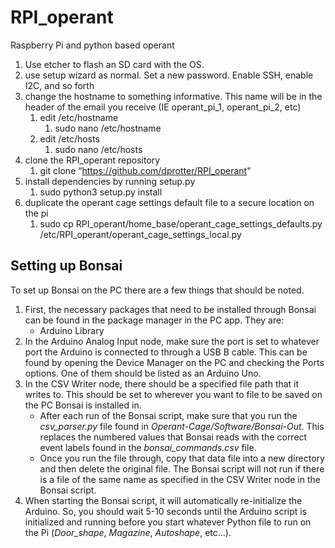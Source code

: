 # RPI_operant
Raspberry Pi and python based operant

1. Use etcher to flash an SD card with the OS.
2. use setup wizard as normal. Set a new password. Enable SSH, enable I2C, and so forth
3. change the hostname to something informative. This name will be in the header of the email you receive (IE operant_pi_1, operant_pi_2, etc)
    1. edit /etc/hostname
        1. sudo nano /etc/hostname
    2. edit /etc/hosts
        1. sudo nano /etc/hosts
4. clone the RPI_operant repository
    1. git clone “https://github.com/dprotter/RPI_operant"
5. install dependencies by running setup.py
    1. sudo python3 setup.py install
6. duplicate the operant cage settings default file to a secure location on the pi
    1. sudo cp RPI_operant/home_base/operant_cage_settings_defaults.py /etc/RPI_operant/operant_cage_settings_local.py

## Setting up Bonsai
To set up Bonsai on the PC there are a few things that should be noted. 

1. First, the necessary packages that need to be installed through Bonsai can be found in the package manager in the PC app. They are:
    * Arduino Library
2. In the Arduino Analog Input node, make sure the port is set to whatever port the Arduino is connected to through a USB B cable. This can be found by opening the Device Manager on the PC and checking the Ports options. One of them should be listed as an Arduino Uno.
3. In the CSV Writer node, there should be a specified file path that it writes to. This should be set to wherever you want to file to be saved on the PC Bonsai is installed in. 
    * After each run of the Bonsai script, make sure that you run the *csv_parser.py* file found in *Operant-Cage/Software/Bonsai-Out*. This replaces the numbered values that Bonsai reads with the correct event labels found in the *bonsai_commands.csv* file. 
    * Once you run the file through, copy that data file into a new directory and then delete the original file. The Bonsai script will not run if there is a file of the same name as specified in the CSV Writer node in the Bonsai script.
4. When starting the Bonsai script, it will automatically re-initialize the Arduino. So, you should wait 5-10 seconds until the Arduino script is initialized and running before you start whatever Python file to run on the Pi (*Door_shape*, *Magazine*, *Autoshape*, etc...).